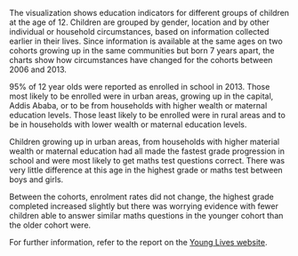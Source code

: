 The visualization shows education indicators for different groups of children at the age of 12. Children are grouped by gender, location and by other individual or household circumstances, based on information collected earlier in their lives. Since information is available at the same ages on two cohorts growing up in the same communities but born 7 years apart, the charts show how circumstances have changed for the cohorts between 2006 and 2013.

95% of 12 year olds were reported as enrolled in school in 2013. Those most likely to be enrolled were in urban areas, growing up in the capital, Addis Ababa, or to be from households with higher wealth or maternal education levels. Those least likely to be enrolled were in rural areas and to be in households with lower wealth or maternal education levels. 

Children growing up in urban areas, from households with higher material wealth or maternal education had all made the fastest grade progression in school and were most likely to get maths test questions correct. There was very little difference at this age in the highest grade or maths test between boys and girls. 

Between the cohorts, enrolment rates did not change, the highest grade completed increased slightly but there was worrying evidence with fewer children able to answer similar maths questions in the younger cohort than the older cohort were.

For further information, refer to the report on the <a href='http://www.younglives.org.uk/content/education-and-learning-preliminary-findings-round-4-ethiopia' target='_blank'>Young Lives website</a>.
